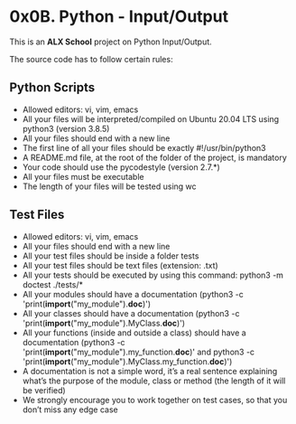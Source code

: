 # 0x0B. Python - Input/Output

This is an **ALX School**  project on Python Input/Output.

The source code has to follow certain rules:

## Python Scripts

* Allowed editors: vi, vim, emacs
 * All your files will be interpreted/compiled on Ubuntu 20.04 LTS using python3 (version 3.8.5)
 * All your files should end with a new line
 * The first line of all your files should be exactly #!/usr/bin/python3
 * A README.md file, at the root of the folder of the project, is mandatory
 * Your code should use the pycodestyle (version 2.7.*)
 * All your files must be executable
 * The length of your files will be tested using wc

## Test Files

 * Allowed editors: vi, vim, emacs
 * All your files should end with a new line
 * All your test files should be inside a folder tests
 * All your test files should be text files (extension: .txt)
 * All your tests should be executed by using this command: python3 -m doctest ./tests/*
 * All your modules should have a documentation (python3 -c 'print(__import__("my_module").__doc__)')
 * All your classes should have a documentation (python3 -c 'print(__import__("my_module").MyClass.__doc__)')
 * All your functions (inside and outside a class) should have a documentation (python3 -c 'print(__import__("my_module").my_function.__doc__)' and python3 -c 'print(__import__("my_module").MyClass.my_function.__doc__)')
 * A documentation is not a simple word, it’s a real sentence explaining what’s the purpose of the module, class or method (the length of it will be verified)
 * We strongly encourage you to work together on test cases, so that you don’t miss any edge case
